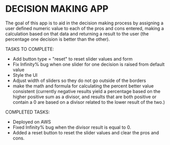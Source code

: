# DECISION MAKING APP

The goal of this app is to aid in the decision making process by assigning a user defined numeric value to each of the pros and cons entered, making a calculation based on that data and returning a result to the user (the percentage one decision is better than the other).  

TASKS TO COMPLETE:

- Add button type = "reset" to reset slider values and form
- Fix Infinity% bug when one slider for one decision is raised from default value
- Style the UI
- Adjust width of sliders so they do not go outside of the borders
- make the math and formula for calculating the percent better value consistent (currently negative results yield a percentage based on the higher positive sum as a divisor, and results that are both positive or contain a 0 are based on a divisor related to the lower result of the two.)

COMPLETED TASKS:

- Deployed on AWS
- Fixed Infinity% bug when the divisor result is equal to 0.
- Added a reset button to reset the slider values and clear the pros and cons.
